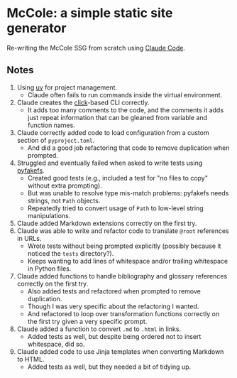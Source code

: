 # McCole: a simple static site generator

Re-writing the McCole SSG from scratch using [Claude Code][claude].

## Notes

1.  Using [uv][uv] for project management.
    -   Claude often fails to run commands inside the virtual environment.
1.  Claude creates the [click][click]-based CLI correctly.
    -   It adds too many comments to the code,
        and the comments it adds just repeat information that can be gleaned from variable and function names.
1.  Claude correctly added code to load configuration from a custom section of `pyproject.toml`.
    -   And did a good job refactoring that code to remove duplication when prompted.
1.  Struggled and eventually failed when asked to write tests using [pyfakefs][pyfakefs].
    -   Created good tests (e.g., included a test for "no files to copy" without extra prompting).
    -   But was unable to resolve type mis-match problems: pyfakefs needs strings, not `Path` objects.
    -   Repeatedly tried to convert usage of `Path` to low-level string manipulations.
1.  Claude added Markdown extensions correctly on the first try.
1.  Claude was able to write and refactor code to translate `@root` references in URLs.
    -   Wrote tests without being prompted explicitly (possibly because it noticed the `tests` directory?).
    -   Keeps wanting to add lines of whitespace and/or trailing whitespace in Python files.
1.  Claude added functions to handle bibliography and glossary references correctly on the first try.
    -   Also added tests and refactored when prompted to remove duplication.
    -   Though I was very specific about the refactoring I wanted.
    -   And refactored to loop over transformation functions correctly on the first try given a very specific prompt.
1.  Claude added a function to convert `.md` to `.html` in links.
    -   Added tests as well, but despite being ordered not to insert whitespace, did so.
1.  Claude added code to use Jinja templates when converting Markdown to HTML.
    -   Added tests as well, but they needed a bit of tidying up.

[claude]: https://docs.anthropic.com/en/docs/agents-and-tools/claude-code/overview
[click]: https://click.palletsprojects.com/
[pyfakefs]: https://pytest-pyfakefs.readthedocs.io/
[uv]: https://docs.astral.sh/uv/
